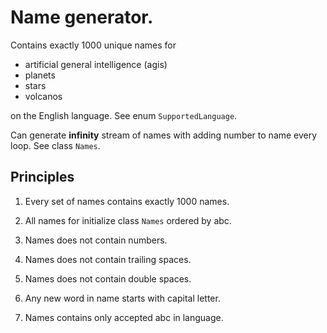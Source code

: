 # Name generator.

Contains exactly 1000 unique names for

- artificial general intelligence (agis)
- planets
- stars
- volcanos

on the English language. See enum `SupportedLanguage`.

Can generate **infinity** stream of names with adding number to name every loop. See class `Names`.

## Principles

1. Every set of names contains exactly 1000 names.

2. All names for initialize class `Names` ordered by abc.

3. Names does not contain numbers.

4. Names does not contain trailing spaces.

5. Names does not contain double spaces.

6. Any new word in name starts with capital letter.

7. Names contains only accepted abc in language.
